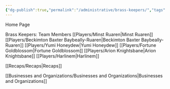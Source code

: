 ```yaml
---
{"dg-publish":true,"permalink":"/administrative/brass-keepers/","tags":["gardenEntry"]}
---
```


Home Page

Brass Keepers:
Team Members
[[Players/Minst Ruaren\|Minst Ruaren]]
[[Players/Beckimton Baxter Baybeally-Ruaren\|Beckimton Baxter Baybeally-Ruaren]]
[[Players/Yumi Honeydew\|Yumi Honeydew]]
[[Players/Fortune Goldblossom\|Fortune Goldblossom]]
[[Players/Arion Knightsbane\|Arion Knightsbane]]
[[Players/Harlinem\|Harlinem]]

[[Recaps/Recaps\|Recaps]]

[[Businesses and Organizations/Businesses and Organizations\|Businesses and Organizations]]
